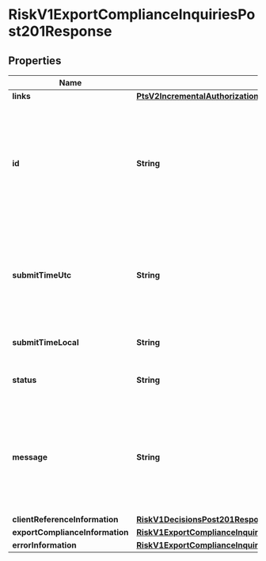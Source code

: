 
# RiskV1ExportComplianceInquiriesPost201Response

## Properties
Name | Type | Description | Notes
------------ | ------------- | ------------- | -------------
**links** | [**PtsV2IncrementalAuthorizationPatch201ResponseLinks**](PtsV2IncrementalAuthorizationPatch201ResponseLinks.md) |  |  [optional]
**id** | **String** | An unique identification number generated by Cybersource to identify the submitted request. Returned by all services. It is also appended to the endpoint of the resource. On incremental authorizations, this value with be the same as the identification number returned in the original authorization response.  |  [optional]
**submitTimeUtc** | **String** | Time of request in UTC. Format: &#x60;YYYY-MM-DDThh:mm:ssZ&#x60; **Example** &#x60;2016-08-11T22:47:57Z&#x60; equals August 11, 2016, at 22:47:57 (10:47:57 p.m.). The &#x60;T&#x60; separates the date and the time. The &#x60;Z&#x60; indicates UTC.  Returned by Cybersource for all services.  |  [optional]
**submitTimeLocal** | **String** | Time that the transaction was submitted in local time. Generated by Cybersource. |  [optional]
**status** | **String** | The status for the call can be: - COMPLETED - INVALID_REQUEST - DECLINED  |  [optional]
**message** | **String** | The message describing the reason of the status. Value can be   - The customer matched the Denied Parties List   - The Export bill_country/ship_country  match   - Export email_country match   - Export hostname_country/ip_country match  |  [optional]
**clientReferenceInformation** | [**RiskV1DecisionsPost201ResponseClientReferenceInformation**](RiskV1DecisionsPost201ResponseClientReferenceInformation.md) |  |  [optional]
**exportComplianceInformation** | [**RiskV1ExportComplianceInquiriesPost201ResponseExportComplianceInformation**](RiskV1ExportComplianceInquiriesPost201ResponseExportComplianceInformation.md) |  |  [optional]
**errorInformation** | [**RiskV1ExportComplianceInquiriesPost201ResponseErrorInformation**](RiskV1ExportComplianceInquiriesPost201ResponseErrorInformation.md) |  |  [optional]



